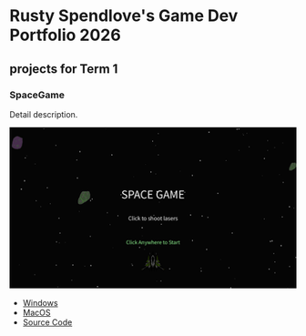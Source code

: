 # Rusty Spendlove's Game Dev Portfolio 2026

## projects for Term 1

### SpaceGame

Detail description.

![Running game](https://github.com/9683115-cyber/Portfolio/blob/main/images/SpaceGame%20Image.png)

* [Windows](https://github.com/9683115-cyber/Portfolio/blob/main/src/SpaceGame/windows-amd64.zip)
* [MacOS](https://github.com/9683115-cyber/Portfolio/blob/main/src/macos-x86_64.zip)
* [Source Code]()
